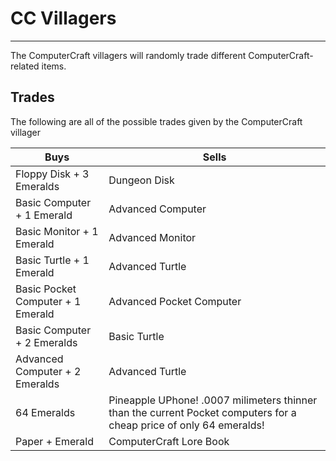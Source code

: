 # CC Villagers

---

The ComputerCraft villagers will randomly trade different ComputerCraft-related items.

## Trades
The following are all of the possible trades given by the ComputerCraft villager

| Buys | Sells |
|----------|---------|
|Floppy Disk + 3 Emeralds|Dungeon Disk|
|Basic Computer + 1 Emerald|Advanced Computer|
|Basic Monitor + 1 Emerald|Advanced Monitor|
|Basic Turtle + 1 Emerald|Advanced Turtle|
|Basic Pocket Computer + 1 Emerald|Advanced Pocket Computer|
|Basic Computer + 2 Emeralds|Basic Turtle|
|Advanced Computer + 2 Emeralds|Advanced Turtle|
|64 Emeralds|Pineapple UPhone! .0007 milimeters thinner than the current Pocket computers for a cheap price of only 64 emeralds!|
|Paper + Emerald|ComputerCraft Lore Book|